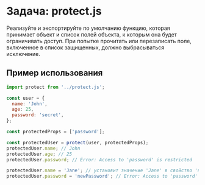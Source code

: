 # Задача: protect.js

Реализуйте и экспортируйте по умолчанию функцию, которая принимает объект и список полей объекта, к которым она будет ограничивать доступ. При попытке прочитать или перезаписать поле, включенное в список защищенных, должно выбрасываться исключение.

## Пример использования

```js
import protect from '../protect.js';

const user = {
  name: 'John',
  age: 25,
  password: 'secret',
};

const protectedProps = ['password'];

const protectedUser = protect(user, protectedProps);
protectedUser.name; // John
protectedUser.age; // 25
protectedUser.password; // Error: Access to 'password' is restricted

protectedUser.name = 'Jane'; // установит значение 'Jane' в свойство 'name'
protectedUser.password = 'newPassword'; // Error: Access to 'password' is restricted
```